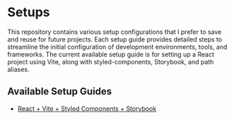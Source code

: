 # Setups

This repository contains various setup configurations that I prefer to save and reuse for future projects. Each setup guide provides detailed steps to streamline the initial configuration of development environments, tools, and frameworks. The current available setup guide is for setting up a React project using Vite, along with styled-components, Storybook, and path aliases.

## Available Setup Guides

- [React + Vite + Styled Components + Storybook](#setting-up-a-reactvite-project)
